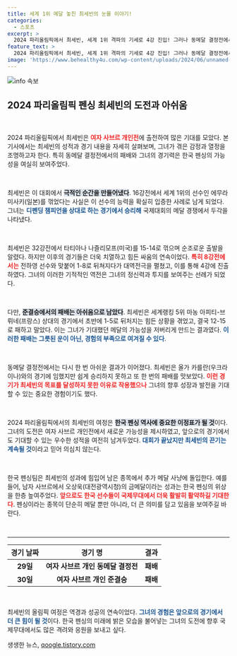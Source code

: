 ```yaml
---
title: 세계 1위 메달 놓친 최세빈의 눈물 이야기!
categories:
  - 스포츠
excerpt: >
  2024 파리올림픽에서 최세빈, 세계 1위 격파의 기세로 4강 진입! 그러나 동메달 결정전에서 아쉽게 패하며 메달 꿈이 좌절됐다. 그녀의 도전, 다음 올림픽의 희망이 될 수 있을까?
feature_text: >
  2024 파리올림픽에서 최세빈, 세계 1위 격파의 기세로 4강 진입! 그러나 동메달 결정전에서 아쉽게 패하며 메달 꿈이 좌절됐다. 그녀의 도전, 다음 올림픽의 희망이 될 수 있을까?
image: 'https://www.behealthy4u.com/wp-content/uploads/2024/06/unnamed-file.png'
---
```


<p><img src="https://www.behealthy4u.com/wp-content/uploads/2024/06/unnamed-file.png" alt="info 속보" /></p>

<h2 data-ke-size="size26">2024 파리올림픽 펜싱 최세빈의 도전과 아쉬움</h2>

<p data-ke-size="size16">&nbsp;</p>

<p>2024 파리올림픽에서 최세빈은 <b><span style="color: #ee2323;">여자 사브르 개인전</span></b>에 출전하여 많은 기대를 모았다. 본 기사에서는 최세빈의 성적과 경기 내용을 자세히 살펴보며, 그녀가 겪은 감정과 열정을 조명하고자 한다. 특히 동메달 결정전에서의 패배와 그녀의 경기력은 한국 펜싱의 가능성을 여실히 보여주었다. </p>

<p data-ke-size="size16">&nbsp;</p>

<p>최세빈은 이 대회에서 <b><span style="background-color: #21538527;">극적인 순간을 만들어냈다</span></b>. 16강전에서 세계 1위의 선수인 에무라 미사키(일본)를 꺾었다는 사실은 이 선수의 능력을 확실히 입증한 사례로 남게 되었다. 그녀는 <b><span style="color: #1a5490;">디펜딩 챔피언을 상대로 하는 경기에서 승리해</span></b> 국제대회의 메달 경쟁에서 두각을 나타냈다.</p>

<p data-ke-size="size16">&nbsp;</p>

<p>최세빈은 32강전에서 타티아나 나즐리모프(미국)를 15-14로 꺾으며 순조로운 출발을 알렸다. 하지만 이후의 경기들은 더욱 치열하고 힘든 싸움의 연속이었다. <b><span style="color: #ee2323;">특히 8강전에서는</span></b> 전하영 선수와 맞붙어 1-8로 뒤쳐지다가 대역전극을 펼쳤고, 이를 통해 4강에 진출하였다. 그녀의 이러한 기적적인 역전은 그녀의 정신력과 투지를 보여주는 선례가 되었다.</p>

<p data-ke-size="size16">&nbsp;</p>

<p>다만, <b><span style="background-color: #21538527;">준결승에서의 패배는 아쉬움으로 남았다</span></b>. 최세빈은 세계랭킹 5위 마농 아피티-브뤼네(프랑스) 상대의 경기에서 초반에 1-5로 뒤처지는 힘든 상황을 겪었고, 결국 12-15로 패하고 말았다. 이는 그녀가 기대했던 메달의 가능성을 저버리게 만드는 결과였다. <b><span style="color: #1a5490;">이러한 패배는 그릇된 운이 아닌, 경험의 부족으로 여겨질 수 있다</span></b>.</p>

<p data-ke-size="size16">&nbsp;</p>

<p>동메달 결정전에서는 다시 한 번 아쉬운 결과가 이어졌다. 최세빈은 올가 카를란(우크라이나)와의 경기에 임했지만 쉽게 승리하지 못하고 또 한 번의 패배를 맛보았다. <b><span style="color: #ee2323;">이런 경기가 최세빈의 목표를 달성하지 못한 이유로 작용했으나</span></b> 그녀의 향후 성장과 발전을 기대할 수 있는 중요한 경험이기도 했다. </p>

<p data-ke-size="size16">&nbsp;</p>

<p>2024 파리올림픽에서의 최세빈의 여정은 <b><span style="background-color: #21538527;">한국 펜싱 역사에 중요한 이정표가 될 것</span></b>이다. 그녀의 도전은 여자 사브르 개인전에서 새로운 가능성을 제시하였고, 앞으로의 경기에서도 기대할 수 있는 우수한 성적을 여전히 남겨두었다. <b><span style="color: #1a5490;">대회가 끝났지만 최세빈의 끈기는 계속될 것</span></b>이라고 믿어 의심치 않는다.</p>

<p data-ke-size="size16">&nbsp;</p>

<p>한국 펜싱팀은 최세빈의 성과에 힘입어 남은 종목에서 추가 메달 사냥에 돌입한다. 예를 들어, 남자 사브르에서 오상욱(대전광역시청)의 금메달이라는 성과는 한국 펜싱의 위상을 한층 높여주었다. <b><span style="color: #ee2323;">앞으로도 한국 선수들이 국제무대에서 더욱 활발히 활약하길 기대한다</span></b>. 펜싱이라는 종목이 단순히 메달 뿐만 아니라, 더 큰 의미를 담고 있음을 보여주길 바란다. </p>

<p data-ke-size="size16">&nbsp;</p>

<hr>

<table style="width: 100%;">
    <thead>
        <tr>
            <th style="text-align: center;">경기 날짜</th>
            <th style="text-align: center;">경기 명</th>
            <th style="text-align: center;">결과</th>
        </tr>
    </thead>
    <tbody>
        <tr>
            <td style="text-align: center; height: 17px;"><b>29일</b></td>
            <td style="text-align: center; height: 17px;"><b>여자 사브르 개인 동메달 결정전</b></td>
            <td style="text-align: center; height: 17px;"><b>패배</b></td>
        </tr>
        <tr>
            <td style="text-align: center; height: 17px;"><b>30일</b></td>
            <td style="text-align: center; height: 17px;"><b>여자 사브르 개인 준결승</b></td>
            <td style="text-align: center; height: 17px;"><b>패배</b></td>
        </tr>
    </tbody>
</table>

<p data-ke-size="size16">&nbsp;</p>

<p>최세빈의 올림픽 여정은 역경과 성공의 연속이었다. <b><span style="color: #1a5490;">그녀의 경험은 앞으로의 경기에서 더 큰 힘이 될 것</span></b>이다. 한국 펜싱의 미래에 밝은 모습을 불어넣는 그녀의 도전에 향후 국제무대에서도 많은 격려와 응원을 보내고 싶다.</p>
생생한 뉴스, <a href="https://qoogle.tistory.com" rel="dofollow">qoogle.tistory.com</a>



